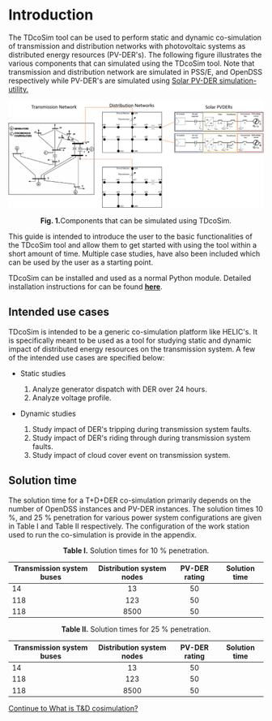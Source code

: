 # Introduction

The TDcoSim tool can be used to perform static and dynamic co-simulation of transmission and distribution networks with photovoltaic systems as distributed energy resources (PV-DER's). The following figure illustrates the various components that can simulated using the TDcoSim tool. Note that transmission and distribution network are simulated in PSS/E, and OpenDSS respectively while PV-DER's are simulated using [Solar PV-DER simulation-utility.](https://github.com/sibyjackgrove/SolarPV-DER-simulation-utility)

![14-bus transmission, 13-bus distribution network, and Solar PVDER](images/simulation_objects.png)

<p align="center">
  <strong>Fig. 1.</strong>Components that can be simulated using TDcoSim.
</p>

This guide is intended to introduce the user to the basic functionalities of the TDcoSim tool and allow them to get started with using the tool within a short amount of time. Multiple case studies, have also been included which can be used by the user as a starting point.

TDcoSim can be installed and used as a normal Python module. Detailed installation instructions for can be found [**here**](user_guide_installation.md). 

## Intended use cases

TDcoSim is intended to be a generic co-simulation platform like HELIC's. It is specifically meant to be used as a tool for studying static and dynamic impact of distributed energy resources on the transmission system. A few of the intended use cases are specified below:

* Static studies
  1. Analyze generator dispatch with DER over 24 hours.
  2. Analyze voltage profile.

* Dynamic studies
  1. Study impact of DER's tripping during transmission system faults.
  2. Study impact of DER's riding through during transmission system faults.
  3. Study impact of cloud cover event on transmission system.

## Solution time

The solution time for a T+D+DER co-simulation primarily depends on the number of OpenDSS instances and PV-DER instances. The solution times 10 %, and 25 % penetration for various power system configurations are given in Table I and Table II respectively. The configuration of the work station used to run the co-simulation is provide in the appendix.

<p align="center">
  <strong>Table I.</strong> Solution times for 10 % penetration.
</p>

| Transmission system buses|Distribution system nodes|PV-DER rating|Solution time|
|----------|:-------------:|:------:|:------:|
| 14 |13| 50 | |
| 118|123|50 | |
| 118|8500|50 | |

<p align="center">
  <strong>Table II.</strong> Solution times for 25 % penetration.
</p>

| Transmission system buses|Distribution system nodes|PV-DER rating|Solution time|
|----------|:-------------:|:------:|:------:|
| 14 |13| 50 ||
| 118|123|50 ||
| 118|8500|50 ||

[Continue to What is T&D cosimulation?](user_guide_cosimulation_details.ipynb) 
